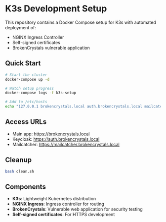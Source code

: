 # K3s Development Setup

This repository contains a Docker Compose setup for K3s with automated deployment of:

- NGINX Ingress Controller
- Self-signed certificates
- BrokenCrystals vulnerable application

## Quick Start

```bash
# Start the cluster
docker-compose up -d

# Watch setup progress
docker-compose logs -f k3s-setup

# Add to /etc/hosts
echo "127.0.0.1 brokencrystals.local auth.brokencrystals.local mailcatcher.brokencrystals.local" | sudo tee -a /etc/hosts
```

## Access URLs

- Main app: https://brokencrystals.local
- Keycloak: https://auth.brokencrystals.local  
- Mailcatcher: https://mailcatcher.brokencrystals.local

## Cleanup

```bash
bash clean.sh
```

## Components

- **K3s**: Lightweight Kubernetes distribution
- **NGINX Ingress**: Ingress controller for routing
- **BrokenCrystals**: Vulnerable web application for security testing
- **Self-signed certificates**: For HTTPS development

